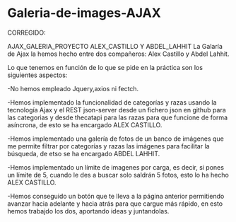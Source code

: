 # Galeria-de-images-AJAX

CORREGIDO:

AJAX_GALERIA_PROYECTO ALEX_CASTILLO Y ABDEL_LAHHIT 
La Galaría de Ajax la hemos hecho entre dos compañeros: Alex Castillo y Abdel Lahhit.

Lo que tenemos en función de lo que se pide en la práctica son los siguientes aspectos:

-No hemos empleado Jquery,axios ni fectch.

-Hemos implementado la funcionalidad de categorías y razas usando la tecnología Ajax y el REST json-server desde un fichero json en github para las categorias y desde thecatapi para las razas para que funcione de forma asíncrona, de esto se ha encargado ALEX CASTILLO.

-Hemos implementado una galería de fotos de un banco de imágenes que me permite filtrar por categorías y razas las imágenes para facilitar la búsqueda, de etso se ha encargado ABDEL LAHHIT.

-Hemos implementado un límite de imagenes por carga, es decir, si pones un límite de 5, cuando le des a buscar solo saldrán 5 fotos, esto lo ha hecho ALEX CASTILLO.

-Hemos conseguido un botón que te lleva a la página anterior permitiendo avanzar hacia adelante y hacia atrás para que cargue más rápido, en esto hemos trabajdo los dos, aportando ideas y juntandolas.
